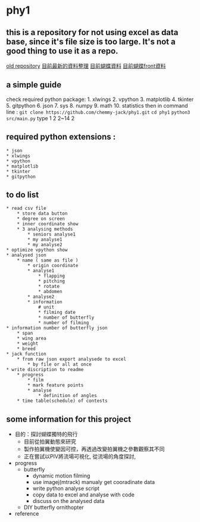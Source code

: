# phy1
## this is a repository for not using excel as data base, since it's file size is too large. It's not a good thing to use it as a repo. 
[old repository](https://github.com/chemmy-jack/phy)
[目前最新的資料整理](https://docs.google.com/spreadsheets/d/1CANEBRG2YRJyrXlpOOC52pnUBJTdqH6G90x_D38qdVU/edit?usp=sharing)
[目前蝴蝶資料](https://docs.google.com/spreadsheets/d/1zfbFTa0ONDA5KLNcvF6RCnSnSxjnCh9jZJ9CPZcXeJA/edit?usp=sharing)
[目前蝴蝶front資料](https://docs.google.com/spreadsheets/d/1cpXIM-xyUM_NZUEXTr3m5iaQ-iiMJKjRhuRAytge0l8/edit?usp=sharing)

## a simple guide
check required python package:
	1. xlwings
	2. vpython
	3. matplotlib
	4. tkinter
	5. gitpython
	6. json
	7. sys
	8. numpy
	9. math
	10. statistics
then in command line :
` git clone https://github.com/chemmy-jack/phy1.git `
` cd phy1 `
` python3 src/main.py `
type 1 <Enter> 2 <Enter> 2~14 <Enter> 2 <Enter>


## required python extensions :
	* json
	* xlwings
	* vpython
	* matplotlib
	* tkinter
	* gitpython

## to do list 
	* read csv file 
		* store data button
		* degree on screen
		* inner coordinate show 
		* 3 analysing methods
			* seniors analyse1
			* my analyse1
			* my analyse2
	* optimize vpython show
	* analysed json
		* name ( same as file )
			* origin coordinate
			* analyse1
				* flapping
				* pitching
				* rotate
				* abdomen
			* analyse2
			* information
				# unit
				* filming date 
				* number of butterfly
				* number of filming
	* information number of butterfly json
		* span
		* wing area
		* weight
		* breed
	* jack function
		* from raw json export analysede to excel
			* by file or all at once
	* write discription to readme
		* progress
			* film
			* mark feature points
			* analyse
				* definition of angles
		* time table(schedule) of contests
## some information for this project
* 目的：探討蝴蝶獨特的飛行
	* 目前從拍翼動態來研究
	* 製作拍翼機使變因可控，再透過改變拍翼機之參數觀察其不同
	* 正在嘗試以PIV將流場可視化, 從流場的角度探討,
* progress
	* butterfly
		* dynamic motion filming
		* use imagej(mtrack) manualy get cooradinate data
		* write python analyse script
		* copy data to excel and analyse with code
		* discuss on the analysed data
	* DIY butterfly ornithopter
* reference

